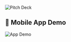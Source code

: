 
![Pitch Deck](https://github.com/redis-developer/redisafe/blob/main/redispitchdeck.png?raw=true)
## 📱 Mobile App Demo
![App Demo](https://github.com/redis-developer/redisafe/blob/main/redisafeapp.gif?raw=true)

